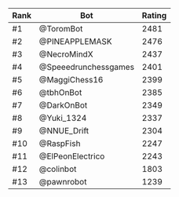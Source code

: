 Rank|Bot|Rating
---|---|---
#1|@ToromBot|2481
#2|@PINEAPPLEMASK|2476
#3|@NecroMindX|2437
#4|@Speeedrunchessgames|2401
#5|@MaggiChess16|2399
#6|@tbhOnBot|2385
#7|@DarkOnBot|2349
#8|@Yuki_1324|2337
#9|@NNUE_Drift|2304
#10|@RaspFish|2247
#11|@ElPeonElectrico|2243
#12|@colinbot|1803
#13|@pawnrobot|1239
